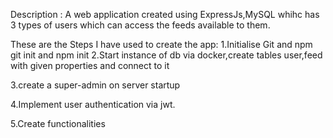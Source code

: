 Description : 
A web application created using ExpressJs,MySQL whihc has 3 types of users which can access the feeds available to them.

These are the Steps I have used to create the app:
1.Initialise Git and npm
    git init and npm init
2.Start instance of db via docker,create tables user,feed with given properties and connect to it

3.create a super-admin on server startup

4.Implement user authentication via jwt.

5.Create functionalities 